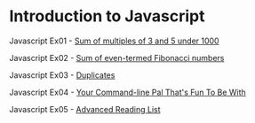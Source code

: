 Introduction to Javascript
==========================

Javascript Ex01 - [Sum of multiples of 3 and 5 under 1000](https://github.com/hackbrightacademy/Javascript1/blob/master/ex01.md)

Javascript Ex02 - [Sum of even-termed Fibonacci numbers](https://github.com/hackbrightacademy/Javascript1/blob/master/ex02.md)

Javascript Ex03 - [Duplicates](https://github.com/hackbrightacademy/Javascript1/blob/master/ex03.md)

Javascript Ex04 - [Your Command-line Pal That's Fun To Be With](https://github.com/hackbrightacademy/Javascript1/blob/master/ex04.md)

Javascript Ex05 - [Advanced Reading List](https://github.com/hackbrightacademy/Javascript1/blob/master/ex05.md)




